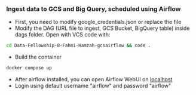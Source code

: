 ### Ingest data to GCS and Big Query, scheduled using Airflow

- First, you need to modify google_credentials.json or replace the file
- Modify the DAG (URL file to ingest, GCS Bucket, BigQuery table) inside dags folder. Open with VCS code with:
```bash
cd Data-Fellowship-8-Fahmi-Hamzah-gcsairflow && code .
```
- Build the container
```bash
docker compose up
```
- After airflow installed, you can open Airflow WebUI on [localhost](https://localhost:8080)
- Login using default username "airflow" and password "airflow"
